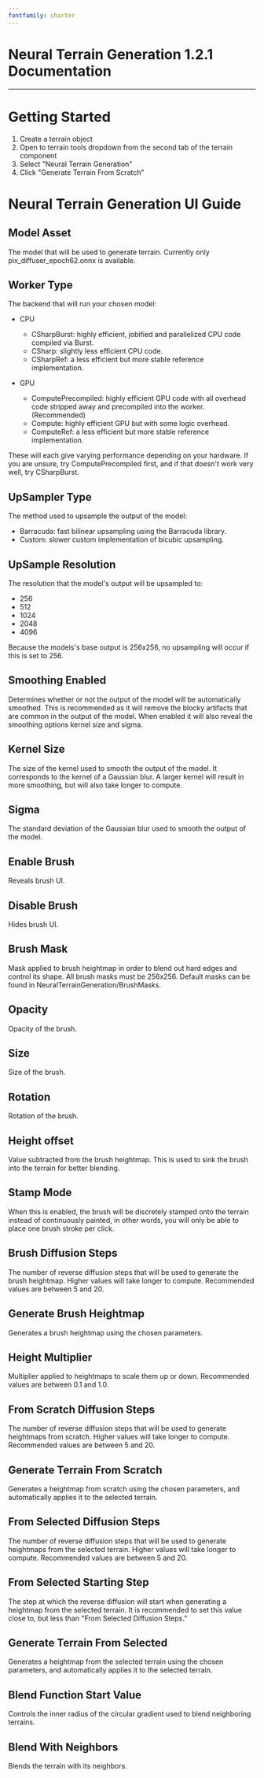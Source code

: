 ```yaml
---
fontfamily: charter
---
```


# Neural Terrain Generation 1.2.1 Documentation

--- 

# Getting Started
1. Create a terrain object
2. Open to terrain tools dropdown from the second tab of the terrain component
3. Select "Neural Terrain Generation"
4. Click "Generate Terrain From Scratch"

# Neural Terrain Generation UI Guide

## Model Asset 
The model that will be used to generate terrain. Currently only pix_diffuser_epoch62.onnx is available.

## Worker Type
The backend that will run your chosen model:

* CPU

    * CSharpBurst: highly efficient, jobified and parallelized CPU code compiled via Burst.
    * CSharp: slightly less efficient CPU code.
    * CSharpRef: a less efficient but more stable reference implementation.

* GPU

    * ComputePrecompiled: highly efficient GPU code with all overhead code stripped away and precompiled into the worker. (Recommended)
    * Compute: highly efficient GPU but with some logic overhead.
    * ComputeRef: a less efficient but more stable reference implementation.

These will each give varying performance depending on your hardware. If you are unsure, try ComputePrecompiled first, and if that doesn't work very well, try CSharpBurst.

## UpSampler Type
The method used to upsample the output of the model:

* Barracuda: fast bilinear upsampling using the Barracuda library.
* Custom: slower custom implementation of bicubic upsampling.

## UpSample Resolution
The resolution that the model's output will be upsampled to:

* 256
* 512
* 1024
* 2048
* 4096

Because the models's base output is 256x256, no upsampling will occur if this is set to 256.

## Smoothing Enabled
Determines whether or not the output of the model will be automatically smoothed. This is recommended as it will remove the blocky artifacts that are common in the output of the model. When enabled it will also reveal the smoothing options kernel size and sigma.

## Kernel Size
The size of the kernel used to smooth the output of the model. It corresponds to the kernel of a Gaussian blur. A larger kernel will result in more smoothing, but will also take longer to compute.

## Sigma
The standard deviation of the Gaussian blur used to smooth the output of the model.

## Enable Brush
Reveals brush UI.

## Disable Brush
Hides brush UI.

## Brush Mask
Mask applied to brush heightmap in order to blend out hard edges and control its shape. All brush masks must be 256x256. Default masks can be found in NeuralTerrainGeneration/BrushMasks.

## Opacity
Opacity of the brush.

## Size
Size of the brush.

## Rotation
Rotation of the brush.

## Height offset
Value subtracted from the brush heightmap. This is used to sink the brush into the terrain for better blending.

## Stamp Mode
When this is enabled, the brush will be discretely stamped onto the terrain instead of continuously painted, in other words, you will only be able to place one brush stroke per click.

## Brush Diffusion Steps
The number of reverse diffusion steps that will be used to generate the brush heightmap. Higher values will take longer to compute. Recommended values are between 5 and 20.

## Generate Brush Heightmap
Generates a brush heightmap using the chosen parameters.

## Height Multiplier
Multiplier applied to heightmaps to scale them up or down. Recommended values are between 0.1 and 1.0.

## From Scratch Diffusion Steps
The number of reverse diffusion steps that will be used to generate heightmaps from scratch. Higher values will take longer to compute. Recommended values are between 5 and 20.

## Generate Terrain From Scratch
Generates a heightmap from scratch using the chosen parameters, and automatically applies it to the selected terrain.

## From Selected Diffusion Steps
The number of reverse diffusion steps that will be used to generate heightmaps from the selected terrain. Higher values will take longer to compute. Recommended values are between 5 and 20.

## From Selected Starting Step
The step at which the reverse diffusion will start when generating a heightmap from the selected terrain. It is recommended to set this value close to, but less than "From Selected Diffusion Steps."

## Generate Terrain From Selected
Generates a heightmap from the selected terrain using the chosen parameters, and automatically applies it to the selected terrain.

## Blend Function Start Value
Controls the inner radius of the circular gradient used to blend neighboring terrains.

## Blend With Neighbors
Blends the terrain with its neighbors.